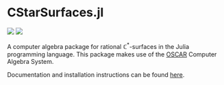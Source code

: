 # CStarSurfaces.jl

[![](https://img.shields.io/badge/docs-stable-blue.svg)](https://justus-springer.github.io/CStarSurfaces.jl/stable)
[![](https://img.shields.io/badge/docs-dev-blue.svg)](https://justus-springer.github.io/CStarSurfaces.jl/dev)

A computer algebra package for rational $\mathbb{C}^*$-surfaces in the Julia
programming language. This package makes use of the
[OSCAR](https://www.oscar-system.org) Computer Algebra System.

Documentation and installation instructions can be found [here](https://justus-springer.github.io/CStarSurfaces.jl/stable).

